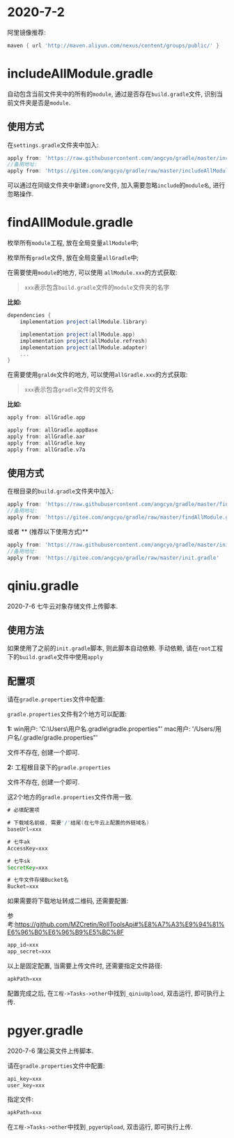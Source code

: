 # 2020-7-2

阿里镜像推荐:

```groovy
maven { url 'http://maven.aliyun.com/nexus/content/groups/public/' }
```

# includeAllModule.gradle

自动包含当前文件夹中的所有的`module`, 通过是否存在`build.gradle`文件, 识别当前文件夹是否是`module`.

## 使用方式

在`settings.gradle`文件夹中加入:

```groovy
apply from: 'https://raw.githubusercontent.com/angcyo/gradle/master/includeAllModule.gradle'
//备用地址:
apply from: 'https://gitee.com/angcyo/gradle/raw/master/includeAllModule.gradle'
```

可以通过在同级文件夹中新建`ignore`文件, 加入需要忽略`include`的`module名`, 进行忽略操作.


# findAllModule.gradle

枚举所有`module`工程, 放在全局变量`allModule`中;

枚举所有`gradle`文件, 放在全局变量`allGradle`中;

在需要使用`module`的地方, 可以使用 `allModule.xxx`的方式获取:

>`xxx`表示包含`build.gradle`文件的`module`文件夹的名字

**比如:**

```groovy
dependencies {
    implementation project(allModule.library)

    implementation project(allModule.app)
    implementation project(allModule.refresh)
    implementation project(allModule.adapter)
    ...
}
```

在需要使用`gralde`文件的地方, 可以使用`allGradle.xxx`的方式获取:

>`xxx`表示包含`gradle`文件的文件名

**比如:**

```groovy
apply from: allGradle.app

apply from: allGradle.appBase
apply from: allGradle.aar
apply from: allGradle.key
apply from: allGradle.v7a
```

## 使用方式

在根目录的`build.gradle`文件夹中加入:

```groovy
apply from: 'https://raw.githubusercontent.com/angcyo/gradle/master/findAllModule.gradle'
//备用地址:
apply from: 'https://gitee.com/angcyo/gradle/raw/master/findAllModule.gradle'

```

或者 ** (推荐以下使用方式)**

```groovy
apply from: 'https://raw.githubusercontent.com/angcyo/gradle/master/init.gradle'
//备用地址:
apply from: 'https://gitee.com/angcyo/gradle/raw/master/init.gradle'
```

# qiniu.gradle

2020-7-6 七牛云对象存储文件上传脚本.

## 使用方法

如果使用了之前的`init.gradle`脚本, 则此脚本自动依赖.
手动依赖, 请在`root`工程下的`build.gradle`文件中使用`apply`

## 配置项

请在`gradle.properties`文件中配置:

`gradle.properties`文件有2个地方可以配置:


**1:**
win用户: 'C:\Users\用户名\.gradle\gradle.properties"'
mac用户: '/Users/用户名/.gradle/gradle.properties"'

文件不存在, 创建一个即可.

**2:**
工程根目录下的`gradle.properties`

文件不存在, 创建一个即可.

这2个地方的`gradle.properties`文件作用一致.


```gradle
# 必填配置项

# 下载域名前缀, 需要'/'结尾(在七牛云上配置的外链域名)
baseUrl=xxx

# 七牛ak
AccessKey=xxx

# 七牛sk
SecretKey=xxx

# 七牛文件存储Bucket名
Bucket=xxx
```

如果需要将下载地址转成二维码, 还需要配置:

参考:https://github.com/MZCretin/RollToolsApi#%E8%A7%A3%E9%94%81%E6%96%B0%E6%96%B9%E5%BC%8F

```gradle
app_id=xxx
app_secret=xxx
```

以上是固定配置, 当需要上传文件时, 还需要指定文件路径:

```gradle
apkPath=xxx
```

配置完成之后, 在`工程->Tasks->other`中找到`_qiniuUpload`, 双击运行, 即可执行上传.

# pgyer.gradle

2020-7-6 蒲公英文件上传脚本.

请在`gradle.properties`文件中配置:

```gradle
api_key=xxx
user_key=xxx
```

指定文件:

```gradle
apkPath=xxx
```

在`工程->Tasks->other`中找到`_pgyerUpload`, 双击运行, 即可执行上传.

